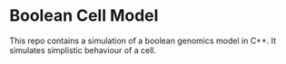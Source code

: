 # Boolean Cell Model

This repo contains a simulation of a boolean genomics model in C++. It simulates simplistic behaviour of a cell.
